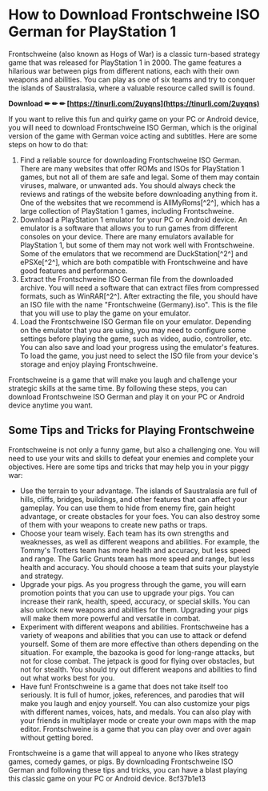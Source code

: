# How to Download Frontschweine ISO German for PlayStation 1
 
Frontschweine (also known as Hogs of War) is a classic turn-based strategy game that was released for PlayStation 1 in 2000. The game features a hilarious war between pigs from different nations, each with their own weapons and abilities. You can play as one of six teams and try to conquer the islands of Saustralasia, where a valuable resource called swill is found.
 
**Download ✏ ✏ ✏ [https://tinurli.com/2uyqns](https://tinurli.com/2uyqns)**


 
If you want to relive this fun and quirky game on your PC or Android device, you will need to download Frontschweine ISO German, which is the original version of the game with German voice acting and subtitles. Here are some steps on how to do that:
 
1. Find a reliable source for downloading Frontschweine ISO German. There are many websites that offer ROMs and ISOs for PlayStation 1 games, but not all of them are safe and legal. Some of them may contain viruses, malware, or unwanted ads. You should always check the reviews and ratings of the website before downloading anything from it. One of the websites that we recommend is AllMyRoms[^2^], which has a large collection of PlayStation 1 games, including Frontschweine.
2. Download a PlayStation 1 emulator for your PC or Android device. An emulator is a software that allows you to run games from different consoles on your device. There are many emulators available for PlayStation 1, but some of them may not work well with Frontschweine. Some of the emulators that we recommend are DuckStation[^2^] and ePSXe[^2^], which are both compatible with Frontschweine and have good features and performance.
3. Extract the Frontschweine ISO German file from the downloaded archive. You will need a software that can extract files from compressed formats, such as WinRAR[^2^]. After extracting the file, you should have an ISO file with the name "Frontschweine (Germany).iso". This is the file that you will use to play the game on your emulator.
4. Load the Frontschweine ISO German file on your emulator. Depending on the emulator that you are using, you may need to configure some settings before playing the game, such as video, audio, controller, etc. You can also save and load your progress using the emulator's features. To load the game, you just need to select the ISO file from your device's storage and enjoy playing Frontschweine.

Frontschweine is a game that will make you laugh and challenge your strategic skills at the same time. By following these steps, you can download Frontschweine ISO German and play it on your PC or Android device anytime you want.
  
## Some Tips and Tricks for Playing Frontschweine
 
Frontschweine is not only a funny game, but also a challenging one. You will need to use your wits and skills to defeat your enemies and complete your objectives. Here are some tips and tricks that may help you in your piggy war:

- Use the terrain to your advantage. The islands of Saustralasia are full of hills, cliffs, bridges, buildings, and other features that can affect your gameplay. You can use them to hide from enemy fire, gain height advantage, or create obstacles for your foes. You can also destroy some of them with your weapons to create new paths or traps.
- Choose your team wisely. Each team has its own strengths and weaknesses, as well as different weapons and abilities. For example, the Tommy's Trotters team has more health and accuracy, but less speed and range. The Garlic Grunts team has more speed and range, but less health and accuracy. You should choose a team that suits your playstyle and strategy.
- Upgrade your pigs. As you progress through the game, you will earn promotion points that you can use to upgrade your pigs. You can increase their rank, health, speed, accuracy, or special skills. You can also unlock new weapons and abilities for them. Upgrading your pigs will make them more powerful and versatile in combat.
- Experiment with different weapons and abilities. Frontschweine has a variety of weapons and abilities that you can use to attack or defend yourself. Some of them are more effective than others depending on the situation. For example, the bazooka is good for long-range attacks, but not for close combat. The jetpack is good for flying over obstacles, but not for stealth. You should try out different weapons and abilities to find out what works best for you.
- Have fun! Frontschweine is a game that does not take itself too seriously. It is full of humor, jokes, references, and parodies that will make you laugh and enjoy yourself. You can also customize your pigs with different names, voices, hats, and medals. You can also play with your friends in multiplayer mode or create your own maps with the map editor. Frontschweine is a game that you can play over and over again without getting bored.

Frontschweine is a game that will appeal to anyone who likes strategy games, comedy games, or pigs. By downloading Frontschweine ISO German and following these tips and tricks, you can have a blast playing this classic game on your PC or Android device.
 8cf37b1e13
 
